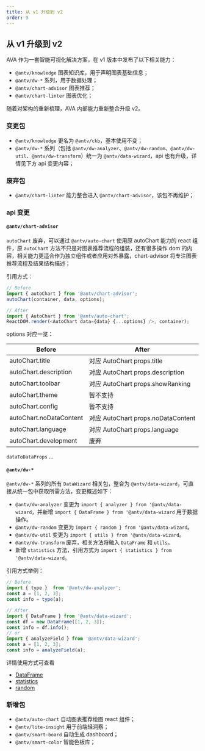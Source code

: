 ```yaml
---
title: 从 v1 升级到 v2
order: 9
---
```


## 从 v1 升级到 v2

AVA 作为一套智能可视化解决方案，在 v1 版本中发布了以下相关能力：

* `@antv/knowledge` 图表知识库，用于声明图表基础信息；
* `@antv/dw-*` 系列，用于数据处理；
* `@antv/chart-advisor` 图表推荐；
* `@antv/chart-linter` 图表优化；

随着对架构的重新梳理，AVA 内部能力重新整合升级 v2。

### 变更包

* `@antv/knowledge` 更名为 `@antv/ckb`，基本使用不变；
* `@antv/dw-*` 系列（包括 `@antv/dw-analyzer`、`@antv/dw-random`、`@antv/dw-util`、`@antv/dw-transform`）统一为 `@antv/data-wizard`，api 也有升级，详情见下方 api 变更内容；

### 废弃包

* `@antv/chart-linter` 能力整合进入 `@antv/chart-advisor`，该包不再维护；

### api 变更

#### `@antv/chart-advisor`

`autoChart` 废弃，可以通过 `@antv/auto-chart` 使用原 autoChart 能力的 react 组件，原 `autoChart` 方法不只是对图表推荐流程的组装，还有很多操作 dom 的内容，相关能力更适合作为独立组件或者应用对外暴露，chart-advisor 将专注图表推荐流程及结果结构描述；

引用方式：

```js
// Before
import { autoChart } from '@antv/chart-advisor';
autoChart(container, data, options);

// After
import { AutoChart } from '@antv/auto-chart';
ReactDOM.render(<AutoChart data={data} {...options} />, container);
```

options 对应一览：

|  Before   | After |
|  ----  | ----  | 
| autoChart.title  | 对应 AutoChart props.title |
| autoChart.description  | 对应 AutoChart props.description |
| autoChart.toolbar  | 对应 AutoChart props.showRanking |
| autoChart.theme  | 暂不支持 |
| autoChart.config  | 暂不支持 |
| autoChart.noDataContent  | 对应 AutoChart props.noDataContent |
| autoChart.language  | 对应 AutoChart props.language |
| autoChart.development  | 废弃 |

`dataToDataProps` ...

#### `@antv/dw-*`

`@antv/dw-*` 系列的所有 `DataWizard` 相关包，整合为 `@antv/data-wizard`，可直接从统一包中获取所需方法，变更概述如下：

* `@antv/dw-analyzer` 变更为 `import { analyzer } from '@antv/data-wizard`，并新增 `import { DataFrame } from '@antv/data-wizard` 用于数据操作。
* `@antv/dw-random` 变更为 `import { random } from '@antv/data-wizard`。
* `@antv/dw-util` 变更为 `import { utils } from '@antv/data-wizard`。
* `@antv/dw-transform` 废弃，相关方法将融入 `DataFrame` 和 `utils`。
* 新增 `statistics` 方法，引用方式为 `import { statistics } from '@antv/data-wizard`。

引用方式举例：

```js
// Before
import { type }  from '@antv/dw-analyzer';
const a = [1, 2, 3];
const info = type(a);

// After
import { DataFrame } from '@antv/data-wizard';
const df = new DataFrame([1, 2, 3]);
const info = df.info();
// or
import { analyzeField } from '@antv/data-wizard';
const a = [1, 2, 3];
const info = analyzeField(a);
```

详情使用方式可查看

* [DataFrame](../api/data-wizard/data-frame)
* [statistics](../api/data-wizard/statistics)
* [random](../api/data-wizard/random)

### 新增包

* `@antv/auto-chart` 自动图表推荐绘图 react 组件；
* `@antv/lite-insight` 用于前端轻洞察；
* `@antv/smart-board` 自动生成 dashboard；
* `@antv/smart-color` 智能色板库；

